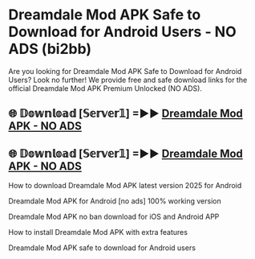 # Dreamdale Mod APK Safe to Download for Android Users - NO ADS (bi2bb)

Are you looking for Dreamdale Mod APK Safe to Download for Android Users? Look no further! We provide free and safe download links for the official Dreamdale Mod APK Premium Unlocked (NO ADS).

## 🌐 𝔻𝕠𝕨𝕟𝕝𝕠𝕒𝕕 [𝕊𝕖𝕣𝕧𝕖𝕣𝟙] =►► [Dreamdale Mod APK - NO ADS](https://getmodsapk.pages.dev?q=Dreamdale+Mod+APK)

## 🌐 𝔻𝕠𝕨𝕟𝕝𝕠𝕒𝕕 [𝕊𝕖𝕣𝕧𝕖𝕣𝟙] =►► [Dreamdale Mod APK - NO ADS](https://getmodsapk.pages.dev?q=Dreamdale+Mod+APK)

How to download Dreamdale Mod APK latest version 2025 for Android

Dreamdale Mod APK for Android [no ads] 100% working version

Dreamdale Mod APK no ban download for iOS and Android APP

How to install Dreamdale Mod APK with extra features

Dreamdale Mod APK safe to download for Android users